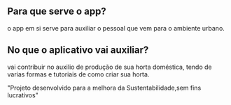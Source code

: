 <html lang="pt-br">
<head>
    <meta charset="UTF-8">
    <meta name="viewport" content="width=device-width, initial-scale=2.0">
    <link rel="stylesheet" href="assets/style.css">
    <title>Flashcard</title>
</head>
<body>
    <main>
        <section id="container">
            <article class="cartao">
                <div class="cartao__conteudo">
                    <h3></h3>
                    <div class="cartao__conteudo__pergunta">
                         <h2> Para que serve o app? </h2> 
                    </div>
                    <div class="cartao__conteudo__resposta">
                    o app em si serve para auxiliar o pessoal que vem para o ambiente urbano.
                    </div>
                </div>
            </article>
            <article class="cartao">
                <div class="cartao__conteudo">
                    <h3></h3>
                    <div class="cartao__conteudo__pergunta">
                       <h2> No que o aplicativo vai auxiliar? </h2>
                    </div>
                    <div class="cartao__conteudo__resposta">
                        vai contribuir no auxilio de produção de sua horta doméstica, tendo de varias formas e tutoriais de como criar sua horta.
                    </div>
                </div>
            </article>
        </section>
    </main>
    <footer>
        </p>"Projeto desenvolvido para a melhora da Sustentabilidade,sem fins lucrativos"</p>
    </footer>
</body>
</html>
